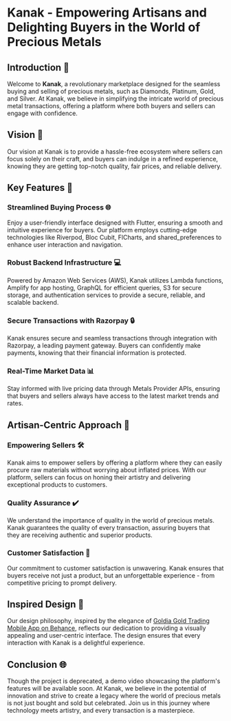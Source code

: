 # Kanak - Empowering Artisans and Delighting Buyers in the World of Precious Metals

## Introduction 🌟

Welcome to **Kanak**, a revolutionary marketplace designed for the seamless buying and selling of precious metals, such as Diamonds, Platinum, Gold, and Silver. At Kanak, we believe in simplifying the intricate world of precious metal transactions, offering a platform where both buyers and sellers can engage with confidence.

## Vision 🔭

Our vision at Kanak is to provide a hassle-free ecosystem where sellers can focus solely on their craft, and buyers can indulge in a refined experience, knowing they are getting top-notch quality, fair prices, and reliable delivery.

## Key Features 🚀

### Streamlined Buying Process 🌐

Enjoy a user-friendly interface designed with Flutter, ensuring a smooth and intuitive experience for buyers. Our platform employs cutting-edge technologies like Riverpod, Bloc Cubit, FlCharts, and shared_preferences to enhance user interaction and navigation.

### Robust Backend Infrastructure 💻

Powered by Amazon Web Services (AWS), Kanak utilizes Lambda functions, Amplify for app hosting, GraphQL for efficient queries, S3 for secure storage, and authentication services to provide a secure, reliable, and scalable backend.

### Secure Transactions with Razorpay 🔒

Kanak ensures secure and seamless transactions through integration with Razorpay, a leading payment gateway. Buyers can confidently make payments, knowing that their financial information is protected.

### Real-Time Market Data 📊

Stay informed with live pricing data through Metals Provider APIs, ensuring that buyers and sellers always have access to the latest market trends and rates.

## Artisan-Centric Approach 🎨

### Empowering Sellers 🛠️

Kanak aims to empower sellers by offering a platform where they can easily procure raw materials without worrying about inflated prices. With our platform, sellers can focus on honing their artistry and delivering exceptional products to customers.

### Quality Assurance ✔️

We understand the importance of quality in the world of precious metals. Kanak guarantees the quality of every transaction, assuring buyers that they are receiving authentic and superior products.

### Customer Satisfaction 🌟

Our commitment to customer satisfaction is unwavering. Kanak ensures that buyers receive not just a product, but an unforgettable experience - from competitive pricing to prompt delivery.

## Inspired Design 🎨

Our design philosophy, inspired by the elegance of [Goldia Gold Trading Mobile App on Behance](https://www.behance.net/gallery/139996351/Goldia-Gold-Trading-Mobile-App), reflects our dedication to providing a visually appealing and user-centric interface. The design ensures that every interaction with Kanak is a delightful experience.

## Conclusion 🌐

Though the project is deprecated, a demo video showcasing the platform's features will be available soon. At Kanak, we believe in the potential of innovation and strive to create a legacy where the world of precious metals is not just bought and sold but celebrated. Join us in this journey where technology meets artistry, and every transaction is a masterpiece.
